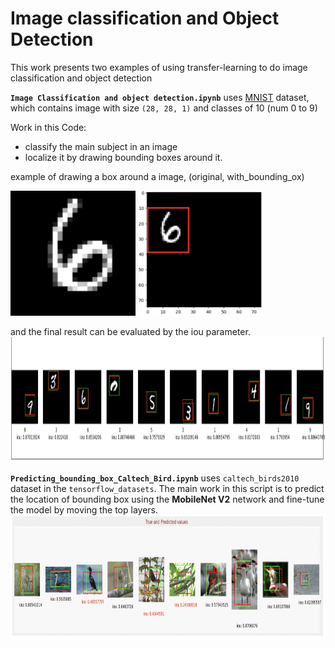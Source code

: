 # Image classification and Object Detection

This work presents two examples of using transfer-learning to do image classification and object detection

**`Image Classification and object detection.ipynb`** uses [MNIST](http://yann.lecun.com/exdb/mnist/) dataset, which contains image with size `(28, 28, 1)` and classes of 10 (num 0 to 9)

Work in this Code:
- classify the main subject in an image
- localize it by drawing bounding boxes around it.

example of drawing a box around a image, (original, with_bounding_ox)
<p float="left">
  <img src='original_num.png' width="200" height="200"/>
  <img src='boudning_box_num.png' width="200" height="200"/> 
</p>

and the final result can be evaluated by the iou parameter.
 <img src='result.png' width="2000" height="200"/>
 
 **`Predicting_bounding_box_Caltech_Bird.ipynb`** uses `caltech_birds2010` dataset in the `tensorflow_datasets`. 
 The main work in this script is to predict the location of bounding box using the **MobileNet V2** network and fine-tune the model by moving the top layers. 
<img src='result_bird.png' width="2000" height="200"/>
